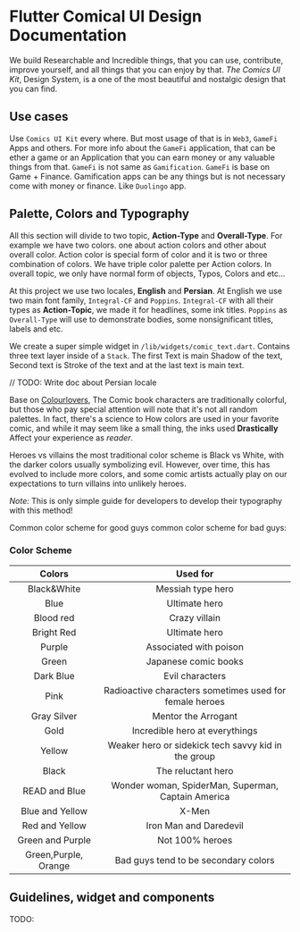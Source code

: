 # Flutter Comical UI Design Documentation

We build Researchable and Incredible things, that you can use, contribute,
improve yourself, and all things that you can enjoy by that. *The Comics UI
Kit*, Design System, is a one of the most beautiful and nostalgic design that
you can find.

## Use cases

Use `Comics UI Kit` every where. But most usage of that is in `Web3`, `GameFi`
Apps and others. For more info about the `GameFi` application, that can be ether
a game or an Application that you can earn money or any valuable things from
that.  `GameFi` is not same as `Gamification`. `GameFi` is base on Game +
Finance. Gamification apps can be any things but is not necessary come with
money or finance. Like `Duolingo` app.


## Palette, Colors and Typography

All this section will divide to two topic, **Action-Type** and **Overall-Type**.
For example we have two colors. one about action colors and other about overall
color. Action color is special form of color and it is two or three combination
of colors.  We have triple color palette per Action colors. In overall topic, we
only have normal form of objects, Typos, Colors and etc...


At this project we use two locales, **English** and **Persian**. At English we
use two main font family, `Integral-CF` and `Poppins`. `Integral-CF` with all
their types as **Action-Topic**, we made it for headlines, some ink titles.
`Poppins` as `Overall-Type` will use to demonstrate bodies, some nonsignificant
titles, labels and etc.

We create a super simple widget in `/lib/widgets/comic_text.dart`. Contains
three text layer inside of a `Stack`. The first Text is main Shadow of the text,
Second text is Stroke of the text and at the last text is main text.

// TODO: Write doc about Persian locale

Base on [Colourlovers](https://colourlovers.com), The Comic book characters are
traditionally colorful, but those who pay special attention will note that it's
not all random palettes. In fact, there's a science to How colors are used in
your favorite comic, and while it may seem like a small thing, the inks used
**Drastically** Affect your experience as *reader*.

Heroes vs villains the most traditional color scheme is Black vs White, with the
darker colors usually symbolizing evil. However, over time, this has evolved to
include more colors, and some comic artists actually play on our expectations to
turn villains into unlikely heroes.

_Note:_ This is only simple guide for developers to develop their typography
with this method!

Common color scheme for good guys common color scheme for bad guys:

### Color Scheme

|        Colors        |                        Used for                         |
| :------------------: | :-----------------------------------------------------: |
|     Black&White      |                    Messiah type hero                    |
|         Blue         |                      Ultimate hero                      |
|      Blood red       |                      Crazy villain                      |
|      Bright Red      |                      Ultimate hero                      |
|        Purple        |                 Associated with poison                  |
|        Green         |                  Japanese comic books                   |
|      Dark Blue       |                     Evil characters                     |
|         Pink         | Radioactive characters sometimes used for female heroes |
|     Gray Silver      |                   Mentor the Arrogant                   |
|         Gold         |             Incredible hero at everythings              |
|        Yellow        |   Weaker hero or sidekick tech savvy kid in the group   |
|        Black         |                   The reluctant hero                    |
|    READ and Blue     |   Wonder woman, SpiderMan, Superman, Captain America    |
|   Blue and Yellow    |                          X-Men                          |
|    Red and Yellow    |                 Iron Man and Daredevil                  |
|   Green and Purple   |                     Not 100% heroes                     |
| Green,Purple, Orange |          Bad guys tend to be secondary colors           |


## Guidelines, widget and components

TODO: